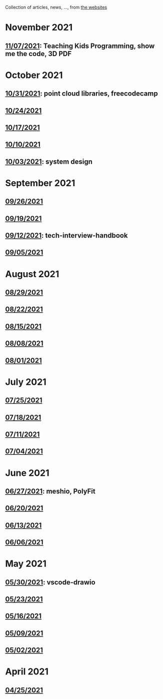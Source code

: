 Collection of articles, news, ..., from [the websites](sources.md)

# November 2021
## [11/07/2021](2021/1107.md): Teaching Kids Programming, show me the code, 3D PDF

# October 2021
## [10/31/2021](2021/1031.md): point cloud libraries, freecodecamp
## [10/24/2021](2021/1024.md)
## [10/17/2021](2021/1017.md)
## [10/10/2021](2021/1010.md)
## [10/03/2021](2021/1003.md): system design

# September 2021
## [09/26/2021](2021/0926.md)
## [09/19/2021](2021/0919.md)
## [09/12/2021](2021/0912.md): tech-interview-handbook
## [09/05/2021](2021/0905.md)

# August 2021
## [08/29/2021](2021/0829.md)
## [08/22/2021](2021/0822.md)
## [08/15/2021](2021/0815.md)
## [08/08/2021](2021/0808.md)
## [08/01/2021](2021/0801.md)

# July 2021
## [07/25/2021](2021/0725.md)
## [07/18/2021](2021/0718.md)
## [07/11/2021](2021/0711.md)
## [07/04/2021](2021/0704.md)

# June 2021
## [06/27/2021](2021/0627.md): meshio, PolyFit
## [06/20/2021](2021/0620.md)
## [06/13/2021](2021/0613.md)
## [06/06/2021](2021/0606.md)

# May 2021
## [05/30/2021](2021/0530.md): vscode-drawio
## [05/23/2021](2021/0523.md)
## [05/16/2021](2021/0516.md)
## [05/09/2021](2021/0509.md)
## [05/02/2021](2021/0502.md)

# April 2021
## [04/25/2021](2021/0425.md)
